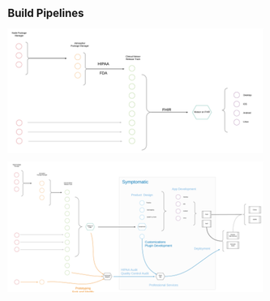 ## Build Pipelines  

![Meteor Build Pipeline](https://raw.githubusercontent.com/symptomatic/software-development-kit/master/images/Meteor%20Build%20Pipeline%20-%20Page%201.png)  


![Client Engagement Build Pipeline](https://raw.githubusercontent.com/symptomatic/software-development-kit/master/images/ProfessionalServicesBuildPipeline.png)  
